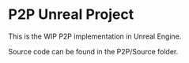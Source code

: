 # P2P Unreal Project

This is the WIP P2P implementation in Unreal Engine.

Source code can be found in the P2P/Source folder.